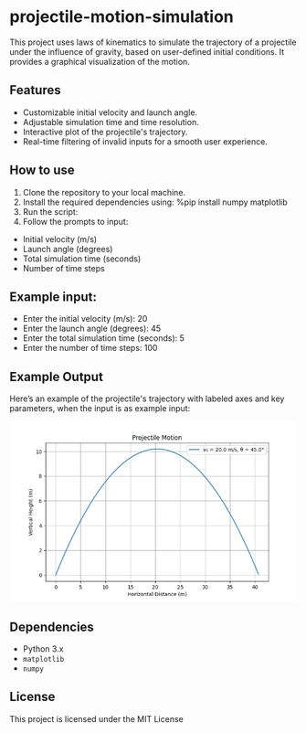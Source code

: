 # projectile-motion-simulation
This project uses laws of kinematics to simulate the trajectory of a projectile under the influence of gravity, based on user-defined initial conditions. It provides a graphical visualization of the motion.

## Features

- Customizable initial velocity and launch angle.
- Adjustable simulation time and time resolution.
- Interactive plot of the projectile's trajectory.
- Real-time filtering of invalid inputs for a smooth user experience.

## How to use

1. Clone the repository to your local machine.
2. Install the required dependencies using: %pip install numpy matplotlib
3. Run the script:
4. Follow the prompts to input:
- Initial velocity (m/s)
- Launch angle (degrees)
- Total simulation time (seconds)
- Number of time steps

## Example input:

- Enter the initial velocity (m/s): 20
- Enter the launch angle (degrees): 45
- Enter the total simulation time (seconds): 5
- Enter the number of time steps: 100

## Example Output

Here’s an example of the projectile's trajectory with labeled axes and key parameters, when the input is as example input:

![Example Trajectory](example%20trajectory%20of%20a%20projectile%20motion.png)

## Dependencies

- Python 3.x
- `matplotlib`
- `numpy`

## License
This project is licensed under the MIT License
